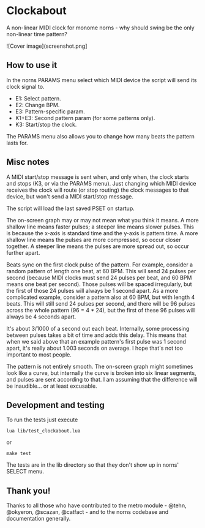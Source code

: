 # Clockabout

A non-linear MIDI clock for monome norns - why should
swing be the only non-linear time pattern?

![Cover image](screenshot.png]


## How to use it

In the norns PARAMS menu select which MIDI device the script will send its
clock signal to.

- E1: Select pattern.
- E2: Change BPM.
- E3: Pattern-specific param.
- K1+E3: Second pattern param (for some patterns only).
- K3: Start/stop the clock.

The PARAMS menu also allows you to change how many beats the pattern
lasts for.


## Misc notes

A MIDI start/stop message is sent when, and only when, the clock starts and stops
(K3, or via the PARAMS menu).
Just changing which MIDI device receives the clock
will route (or stop routing) the clock messages to that device,
but won't send a MIDI start/stop message.

The script will load the last saved PSET on startup.

The on-screen graph may or may not mean what you think it means. A more shallow
line means faster pulses; a steeper line means slower pulses. This is because
the x-axis is standard time and the y-axis is pattern time. A more shallow
line means the pulses are more compressed, so occur closer together. A steeper
line means the pulses are more spread out, so occur further apart.

Beats sync on the first clock pulse of the pattern.
For example, consider a random pattern of length one beat, at 60 BPM. This will
send 24 pulses per second (because MIDI clocks must send 24 pulses per beat,
and 60 BPM means one beat per second).
Those pulses will be spaced irregularly, but the first of those 24 pulses
will always be 1 second apart. As a more complicated example,
consider a pattern also at 60 BPM, but with length 4 beats. This will still
send 24 pulses per second, and there will be 96 pulses across the whole pattern
(96 = 4 * 24), but the first of these 96 pulses will always be 4 seconds apart.

It's about 3/1000 of a second out each beat. Internally, some processing
between pulses takes a bit of time and adds this delay. This means that when
we said above that an example pattern's first pulse was 1 second apart,
it's really about 1.003 seconds on average. I hope that's not too important
to most people.

The pattern is not entirely smooth. The on-screen graph might sometimes
look like a curve, but internally the curve is broken into six linear
segments, and pulses are sent according to that. I am assuming that the
difference will be inaudible... or at least excusable.


## Development and testing

To run the tests just execute

```
lua lib/test_clockabout.lua
```
or
```
make test
```

The tests are in the lib directory so that they don't show up in norns'
SELECT menu.


## Thank you!

Thanks to all those who have contributed to the metro module -
@tehn, @okyeron, @scazan, @catfact -
and to the norns codebase and documentation generally.
